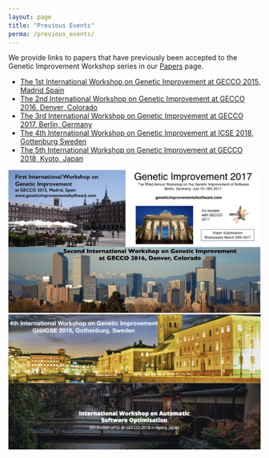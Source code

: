 ```yaml
---
layout: page
title: "Previous Events"
perma: /previous_events/
---
```


We provide links to papers that have previously been accepted to the Genetic Improvement Workshop series in our [Papers](./papers.html) page.

* [The 1st International Workshop on Genetic Improvement at GECCO 2015, Madrid Spain](http://www.sigevo.org/gecco-2015/workshops.html#gi)
* [The 2nd International Workshop on Genetic Improvement at GECCO 2016, Denver, Colorado](http://gecco-2016.sigevo.org/index.html/Workshops.html#id_Genetic%20Improvement%20Workshop)
* [The 3rd International Workshop on Genetic Improvement at GECCO 2017, Berlin, Germany](http://gecco-2017.sigevo.org/index.html/Workshops.html#id_Genetic%20Improvement%20Workshop)
* [The 4th International Workshop on Genetic Improvement at ICSE 2018, Gottenburg Sweden](https://www.icse2018.org/track/icse-2018-Workshops)
* [The 5th International Workshop on Genetic Improvement at GECCO 2018, Kyoto, Japan](http://www.cs.stir.ac.uk/events/gecco-gi-2018/)

![](./misc_images/gis.001.jpeg)
![](./misc_images/gis.002.jpeg)
